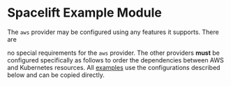# Spacelift Example Module

The `aws` provider may be configured using any features it supports. There are

no special requirements for the `aws` provider. The other providers **must** be
configured specifically as follows to order the dependencies between AWS and Kubernetes
resources. All [examples](examples/) use the configurations described below and
can be copied directly.
